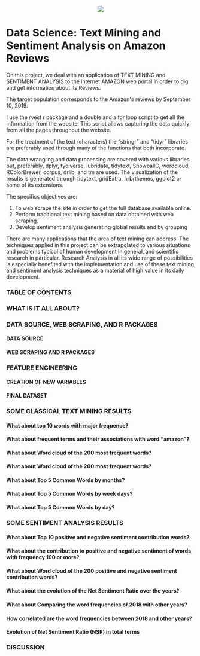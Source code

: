 <p align="center">
<img  src="http://arqmain.net/Researches/Researchs/Amazon_Reviews/images/amazon1.gif">
</p>

 # Data Science: Text Mining and Sentiment Analysis on Amazon Reviews 

On this project, we deal with an application of TEXT MINING and SENTIMENT ANALYSIS to the internet AMAZON web portal in order to dig and get information about its Reviews.

The target population corresponds to the Amazon's reviews by September 10, 2019.

I use the rvest r package and a double and a for loop script to get all the information from the website. This script allows capturing the data quickly from all the pages throughout the website.

For the treatment of the text (characters) the “stringr” and “tidyr” libraries are preferably used through many of the functions that both incorporate.

The data wrangling and data processing are covered with various libraries but, preferably, dplyr, tydiverse, lubridate, tidytext, SnowballC, wordcloud, RColorBrewer, corpus,  drlib, and tm are used. The visualization of the results is generated through tidytext, gridExtra, hrbrthemes, ggplot2 or some of its extensions.

The specifics objectives are:
1) To web scrape the site in order to get the full database available online.
2) Perform traditional text mining based on data obtained with web scraping.
3) Develop sentiment analysis generating global results and by grouping

There are many applications that the area of text mining can address. The techniques applied in this project can be extrapolated to various situations and problems typical of human development in general, and scientific research in particular. Research Analysis in all its wide range of possibilities is especially benefited with the implementation and use of these text mining and sentiment analysis techniques as a material of high value in its daily development.


### TABLE OF CONTENTS

### WHAT IS IT ALL ABOUT?

### DATA SOURCE, WEB SCRAPING, AND R PACKAGES
#### DATA SOURCE
#### WEB SCRAPING AND R PACKAGES

### FEATURE ENGINEERING
#### CREATION OF NEW VARIABLES
#### FINAL DATASET

### SOME CLASSICAL TEXT MINING RESULTS
#### What about top 10 words with major frequence?
#### What about frequent terms and their associations with word “amazon”?
#### What about Word cloud of the 200 most frequent words?
#### What about Word cloud of the 200 most frequent words?
#### What about Top 5 Common Words by months?
#### What about Top 5 Common Words by week days?
#### What about Top 5 Common Words by day?

### SOME SENTIMENT ANALYSIS RESULTS
#### What about Top 10 positive and negative sentiment contribution words?
#### What about the contribution to positive and negative sentiment of words with frequency 100 or more?
#### What about Word cloud of the 200 positive and negative sentiment contribution words?
#### What about the evolution of the Net Sentiment Ratio over the years?
#### What about Comparing the word frequencies of 2018 with other years?
#### How correlated are the word frequencies between 2018 and other years?
#### Evolution of Net Sentiment Ratio (NSR) in total terms

### DISCUSSION

